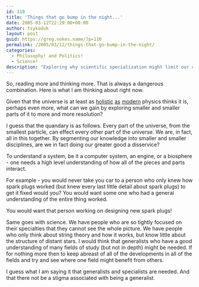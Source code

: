 ```yaml
---
id: 110
title: 'Things that go bump in the night...'
date: 2005-03-12T22:29:00+00:00
author: tsykoduk
layout: post
guid: https://greg.nokes.name/?p=110
permalink: /2005/03/12/things-that-go-bump-in-the-night/
categories:
  - Philosophy! and Politics!
  - Science!
description: "Exploring why scientific specialization might limit our understanding of holistic systems and the universe, and why we need more generalists to connect diverse fields of knowledge."
---
```

So, reading more and thinking more. That is always a dangerous combination. Here is what I am thinking about right now.

Given that the universe is at least as [holistic](http://www.encyclopedia.com/html/M/Machspri.asp) [as](http://arxiv.org/PS_cache/physics/pdf/0112/0112094.pdf) [modern](http://citebase.eprints.org/cgi-bin/citations?id=oai:arXiv.org:gr-qc/9812003) physics thinks it is, perhaps even more, what can we gain by exploring smaller and smaller parts of it to more and more resolution?

I guess that the quandary is as follows. Every part of the universe, from the smallest particle, can effect every other part of the universe. We are, in fact, all in this together. By segmenting our knowledge into smaller and smaller disciplines, are we in fact doing our greater good a disservice?

To understand a system, be it a computer system, an engine, or a biosphere - one needs a high level understanding of how all of the pieces and parts interact.

For example - you would never take you car to a person who only knew how spark plugs worked (but knew every last little detail about spark plugs) to get it fixed would you? You would want some one who had a general understanding of the entire thing worked.

You would want that person working on designing new spark plugs!

Same goes with science. We have people who are so tightly focused on their specialties that they cannot see the whole picture. We have people who only think about string theory and how it works, but know little about the structure of distant stars. I would think that generalists who have a good understanding of many fields of study (but not in depth) might be needed. If for nothing more then to keep abreast of all of the developments in all of the fields and try and see where one field might benefit from others.

I guess what I am saying it that generalists and specialists are needed. And that there not be a stigma associated with being a generalist.